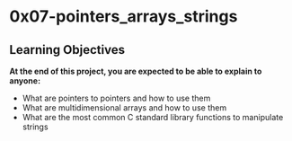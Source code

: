 # 0x07-pointers_arrays_strings
## Learning Objectives
**At the end of this project, you are expected to be able to explain to anyone:**
 * What are pointers to pointers and how to use them
 * What are multidimensional arrays and how to use them
 * What are the most common C standard library functions to manipulate strings
